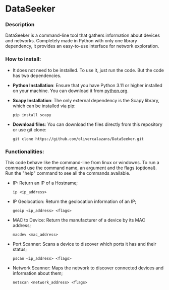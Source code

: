 # DataSeeker

### Description
DataSeeker is a command-line tool that gathers information about devices and networks. Completely made in Python with only one library dependency, it provides an easy-to-use interface for network exploration.


### How to install:
- It does not need to be installed. To use it, just run the code. But the code has two dependencies.

- **Python Installation**: Ensure that you have Python 3.11 or higher installed on your machine. You can download it from [python.org](https://www.python.org/downloads/).

- **Scapy Installation**: The only external dependency is the Scapy library, which can be installed via pip:
  ```
  pip install scapy
  ```
- **Download files**: You can download the files directly from this repository or use git clone:
  ```
  git clone https://github.com/olivercalazans/DataSeeker.git
  ```

### Functionalities:
This code behave like the command-line from linux or windowns. To run a command use the command name, an argument and the flags (optional).
Run the "help" command to see all the commands available.
 - IP: Return an IP of a Hostname;
     ````
     ip <ip_address>
     ````
 - IP Geolocation: Return the geolocation information of an IP;
     ````
     geoip <ip_address> <flags>
     ````
 - MAC to Device: Return the manufacturer of a device by its MAC address;
     ````
     macdev <mac_address>
     ````
 - Port Scanner: Scans a device to discover which ports it has and their status;
     ````
     pscan <ip_address> <flags>
     ````
 - Network Scanner: Maps the network to discover connected devices and information about them;
     ````
     netscan <network_address> <flags>
     ````
